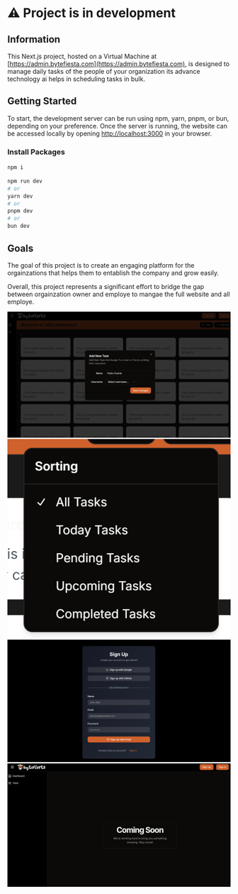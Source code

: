 # ⚠️ Project is in development
## Information

This Next.js project, hosted on a Virtual Machine at [https://admin.bytefiesta.com](https://admin.bytefiesta.com), is designed to manage daily tasks of the people of your organization its advance technology ai helps in scheduling tasks in bulk.

## Getting Started

To start, the development server can be run using npm, yarn, pnpm, or bun, depending on your preference. Once the server is running, the website can be accessed locally by opening [http://localhost:3000](http://localhost:3000) in your browser.

### Install Packages
```bash
npm i
```
```bash
npm run dev
# or
yarn dev
# or
pnpm dev
# or
bun dev
```

## Goals

The goal of this project is to create an engaging platform for the orgainzations that helps them to entablish the company and grow easily.

Overall, this project represents a significant effort to bridge the gap between orgainzation owner and employe to mangae the full website and all employe.

![img1](https://github.com/hardikgdev/todolist/blob/master/public/1.png)
![img2](https://github.com/hardikgdev/todolist/blob/master/public/2.png)
![img3](https://github.com/hardikgdev/todolist/blob/master/public/3.png)
![img4](https://github.com/hardikgdev/todolist/blob/master/public/4.png)